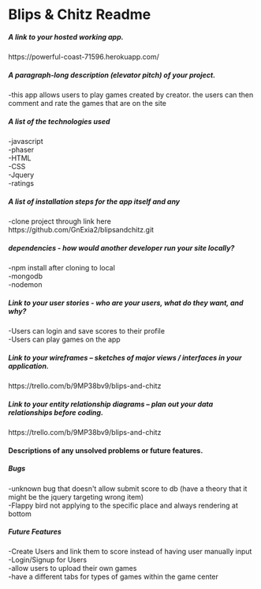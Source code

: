 <h1>Blips & Chitz Readme</h1>

<h5>A link to your hosted working app.</h5>
https://powerful-coast-71596.herokuapp.com/

<h5>A paragraph-long description (elevator pitch) of your project.</h5>
-this app allows users to play games created by creator. the users can then comment and rate the games that are on the site

<h5>A list of the technologies used</h5>
-javascript<br>
-phaser<br>
-HTML<br>
-CSS<br>
-Jquery<br>
-ratings<br>

<h5>A list of installation steps for the app itself and any</h5>
-clone project through link here https://github.com/GnExia2/blipsandchitz.git

<h5>dependencies - how would another developer run your site locally?</h5>
-npm install after cloning to local<br>
-mongodb<br>
-nodemon<br>

<h5>Link to your user stories - who are your users, what do they want, and why?</h5>
-Users can login and save scores to their profile<br>
-Users can play games on the app

<h5>Link to your wireframes – sketches of major views / interfaces in your application.</h5>
https://trello.com/b/9MP38bv9/blips-and-chitz

<h5>Link to your entity relationship diagrams – plan out your data relationships before coding.</h5>
https://trello.com/b/9MP38bv9/blips-and-chitz

<h4>Descriptions of any unsolved problems or future features.</h4>
<h5>Bugs</h5>
-unknown bug that doesn't allow submit score to db (have a theory that it might be the jquery targeting wrong item)<br>
-Flappy bird not applying to the specific place and always rendering at bottom

<h5>Future Features</h5>
-Create Users and link them to score instead of having user manually input<br>
-Login/Signup for Users<br>
-allow users to upload their own games<br>
-have a different tabs for types of games within the game center<br>
